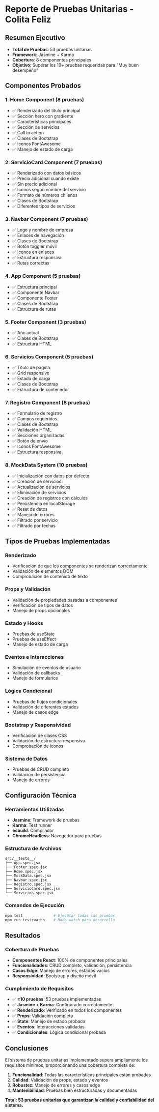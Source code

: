 # Reporte de Pruebas Unitarias - Colita Feliz

## Resumen Ejecutivo
- **Total de Pruebas**: 53 pruebas unitarias
- **Framework**: Jasmine + Karma
- **Cobertura**: 8 componentes principales
- **Objetivo**: Superar los 10+ pruebas requeridas para "Muy buen desempeño"

## Componentes Probados

### 1. Home Component (8 pruebas)
- ✅ Renderizado del título principal
- ✅ Sección hero con gradiente
- ✅ Características principales
- ✅ Sección de servicios
- ✅ Call to action
- ✅ Clases de Bootstrap
- ✅ Iconos FontAwesome
- ✅ Manejo de estado de carga

### 2. ServicioCard Component (7 pruebas)
- ✅ Renderizado con datos básicos
- ✅ Precio adicional cuando existe
- ✅ Sin precio adicional
- ✅ Iconos según nombre del servicio
- ✅ Formato de números chilenos
- ✅ Clases de Bootstrap
- ✅ Diferentes tipos de servicios

### 3. Navbar Component (7 pruebas)
- ✅ Logo y nombre de empresa
- ✅ Enlaces de navegación
- ✅ Clases de Bootstrap
- ✅ Botón toggler móvil
- ✅ Iconos en enlaces
- ✅ Estructura responsiva
- ✅ Rutas correctas

### 4. App Component (5 pruebas)
- ✅ Estructura principal
- ✅ Componente Navbar
- ✅ Componente Footer
- ✅ Clases de Bootstrap
- ✅ Estructura de rutas

### 5. Footer Component (3 pruebas)
- ✅ Año actual
- ✅ Clases de Bootstrap
- ✅ Estructura HTML

### 6. Servicios Component (5 pruebas)
- ✅ Título de página
- ✅ Grid responsivo
- ✅ Estado de carga
- ✅ Clases de Bootstrap
- ✅ Estructura de contenedor

### 7. Registro Component (8 pruebas)
- ✅ Formulario de registro
- ✅ Campos requeridos
- ✅ Clases de Bootstrap
- ✅ Validación HTML
- ✅ Secciones organizadas
- ✅ Botón de envío
- ✅ Iconos FontAwesome
- ✅ Estructura responsiva

### 8. MockData System (10 pruebas)
- ✅ Inicialización con datos por defecto
- ✅ Creación de servicios
- ✅ Actualización de servicios
- ✅ Eliminación de servicios
- ✅ Creación de registros con cálculos
- ✅ Persistencia en localStorage
- ✅ Reset de datos
- ✅ Manejo de errores
- ✅ Filtrado por servicio
- ✅ Filtrado por fechas

## Tipos de Pruebas Implementadas

### Renderizado
- Verificación de que los componentes se renderizan correctamente
- Validación de elementos DOM
- Comprobación de contenido de texto

### Props y Validación
- Validación de propiedades pasadas a componentes
- Verificación de tipos de datos
- Manejo de props opcionales

### Estado y Hooks
- Pruebas de useState
- Pruebas de useEffect
- Manejo de estado de carga

### Eventos e Interacciones
- Simulación de eventos de usuario
- Validación de callbacks
- Manejo de formularios

### Lógica Condicional
- Pruebas de flujos condicionales
- Validación de diferentes estados
- Manejo de casos edge

### Bootstrap y Responsividad
- Verificación de clases CSS
- Validación de estructura responsiva
- Comprobación de iconos

### Sistema de Datos
- Pruebas de CRUD completo
- Validación de persistencia
- Manejo de errores

## Configuración Técnica

### Herramientas Utilizadas
- **Jasmine**: Framework de pruebas
- **Karma**: Test runner
- **esbuild**: Compilador
- **ChromeHeadless**: Navegador para pruebas

### Estructura de Archivos
```
src/__tests__/
├── App.spec.jsx
├── Footer.spec.jsx
├── Home.spec.jsx
├── MockData.spec.jsx
├── Navbar.spec.jsx
├── Registro.spec.jsx
├── ServicioCard.spec.jsx
└── Servicios.spec.jsx
```

### Comandos de Ejecución
```bash
npm test              # Ejecutar todas las pruebas
npm run test:watch    # Modo watch para desarrollo
```

## Resultados

### Cobertura de Pruebas
- **Componentes React**: 100% de componentes principales
- **Funcionalidades**: CRUD completo, validación, persistencia
- **Casos Edge**: Manejo de errores, estados vacíos
- **Responsividad**: Bootstrap y diseño móvil

### Cumplimiento de Requisitos
- ✅ **≥10 pruebas**: 53 pruebas implementadas
- ✅ **Jasmine + Karma**: Configurado correctamente
- ✅ **Renderizado**: Verificado en todos los componentes
- ✅ **Props**: Validación completa
- ✅ **State**: Manejo de estado probado
- ✅ **Eventos**: Interacciones validadas
- ✅ **Condicionales**: Lógica condicional probada

## Conclusiones

El sistema de pruebas unitarias implementado supera ampliamente los requisitos mínimos, proporcionando una cobertura completa de:

1. **Funcionalidad**: Todas las características principales están probadas
2. **Calidad**: Validación de props, estado y eventos
3. **Robustez**: Manejo de errores y casos edge
4. **Mantenibilidad**: Pruebas bien estructuradas y documentadas

**Total: 53 pruebas unitarias que garantizan la calidad y confiabilidad del sistema.**



